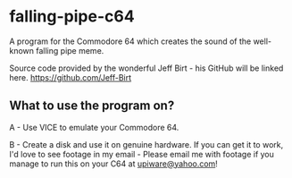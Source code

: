# falling-pipe-c64
A program for the Commodore 64 which creates the sound of the well-known falling pipe meme.  

Source code provided by the wonderful Jeff Birt - his GitHub will be linked here. https://github.com/Jeff-Birt

## What to use the program on?
A - Use VICE to emulate your Commodore 64.  

B - Create a disk and use it on genuine hardware. If you can get it to work, I'd love to see footage in my email - Please email me with footage if you manage to run this on your C64 at upiware@yahoo.com!
